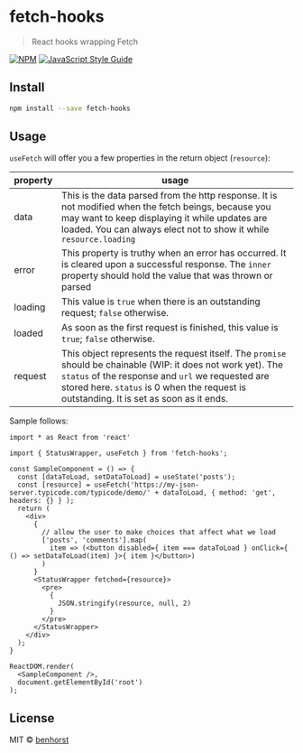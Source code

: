 # fetch-hooks

> React hooks wrapping Fetch

[![NPM](https://img.shields.io/npm/v/fetch-hooks.svg)](https://www.npmjs.com/package/fetch-hooks) [![JavaScript Style Guide](https://img.shields.io/badge/code_style-standard-brightgreen.svg)](https://standardjs.com)

## Install

```bash
npm install --save fetch-hooks
```

## Usage
`useFetch` will offer you a few properties in the return object (`resource`):

|property|usage|
---------|-----|
|data|This is the data parsed from the http response. It is not modified when the fetch beings, because you may want to keep displaying it while updates are loaded. You can always elect not to show it while `resource.loading`|
|error|This property is truthy when an error has occurred. It is cleared upon a successful response. The `inner` property should hold the value that was thrown or parsed|
|loading|This value is `true` when there is an outstanding request; `false` otherwise.|
|loaded|As soon as the first request is finished, this value is `true`; `false` otherwise.|
|request|This object represents the request itself. The `promise` should be chainable (WIP: it does not work yet). The `status` of the response and `url` we requested are stored here. `status` is 0 when the request is outstanding. It is set as soon as it ends.|


Sample follows:
```tsx
import * as React from 'react'

import { StatusWrapper, useFetch } from 'fetch-hooks';

const SampleComponent = () => {
  const [dataToLoad, setDataToLoad] = useState('posts');
  const [resource] = useFetch('https://my-json-server.typicode.com/typicode/demo/' + dataToLoad, { method: 'get', headers: {} } );
  return (
    <div>
      {
        // allow the user to make choices that affect what we load
        ['posts', 'comments'].map(
          item => (<button disabled={ item === dataToLoad } onClick={ () => setDataToLoad(item) }>{ item }</button>)
        )
      }
      <StatusWrapper fetched={resource}>
        <pre>
          {
            JSON.stringify(resource, null, 2)
          }
        </pre>
      </StatusWrapper>
    </div>
  );
}

ReactDOM.render(
  <SampleComponent />,
  document.getElementById('root')
);

```

## License

MIT © [benhorst](https://github.com/benhorst)

